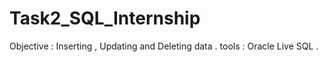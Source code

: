 # Task2_SQL_Internship
Objective : Inserting , Updating and Deleting data .
tools : Oracle Live SQL .
